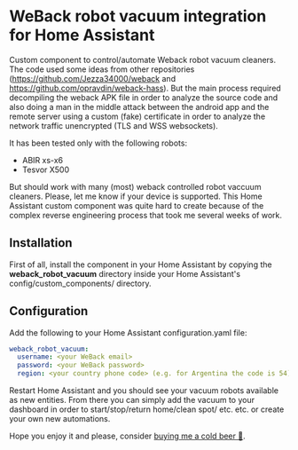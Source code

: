 # WeBack robot vacuum integration for Home Assistant
Custom component to control/automate Weback robot vacuum cleaners. The code used some ideas from other repositories (https://github.com/Jezza34000/weback and https://github.com/opravdin/weback-hass). But the main process required decompiling the weback APK file in order to analyze the source code and also doing a man in the middle attack between the android app and the remote server using a custom (fake) certificate in order to analyze the network traffic unencrypted (TLS and WSS websockets).

It has been tested only with the following robots:
- ABIR xs-x6
- Tesvor X500

But should work with many (most) weback controlled robot vaccuum cleaners. Please, let me know if your device is supported. This Home Assistant custom component was quite hard to create because of the complex reverse engineering process that took me several weeks of work. 

## Installation
First of all, install the component in your Home Assistant by copying the **weback_robot_vacuum** directory inside your Home Assistant's config/custom_components/ directory.

## Configuration
Add the following to your Home Assistant configuration.yaml file:

``` YAML
weback_robot_vacuum:
  username: <your WeBack email>
  password: <your WeBack password>
  region: <your country phone code> (e.g. for Argentina the code is 54).
```

Restart Home Assistant and you should see your vacuum robots available as new entities. From there you can simply add the vacuum to your dashboard in order to start/stop/return home/clean spot/ etc. etc. or create your own new automations. 

Hope you enjoy it and please, consider [buying me a cold beer 🍺](https://www.paypal.com/donate/?hosted_button_id=QQJ35P6U697H8). 
